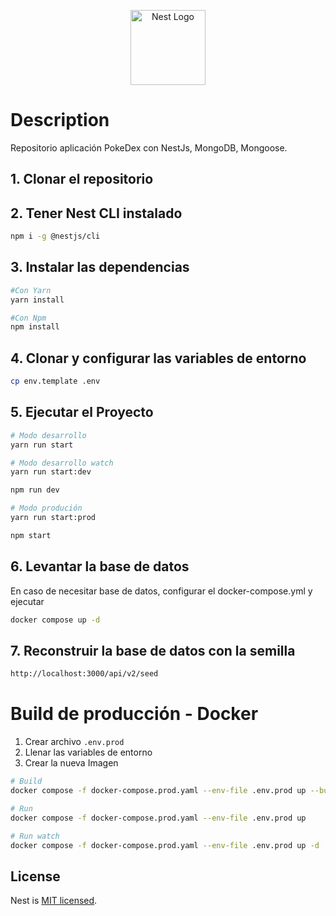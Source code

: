 <p align="center">
  <a href="http://nestjs.com/" target="blank"><img src="https://nestjs.com/img/logo-small.svg" width="120" alt="Nest Logo" /></a>
</p>

# Description

Repositorio aplicación PokeDex con NestJs, MongoDB, Mongoose.

## 1. Clonar el repositorio

## 2. Tener Nest CLI instalado

```bash
npm i -g @nestjs/cli
```

## 3. Instalar las dependencias

```bash
#Con Yarn
yarn install

#Con Npm
npm install
```

## 4. Clonar y configurar las variables de entorno

```bash
cp env.template .env
```

## 5. Ejecutar el Proyecto

```bash
# Modo desarrollo
yarn run start 

# Modo desarrollo watch
yarn run start:dev 

npm run dev

# Modo produción
yarn run start:prod 

npm start

```

## 6. Levantar la base de datos

En caso de necesitar base de datos, configurar el docker-compose.yml y ejecutar

```bash
docker compose up -d
```

## 7. Reconstruir la base de datos con la semilla

```bash
http://localhost:3000/api/v2/seed
```
# Build de producción - Docker
1. Crear archivo ```.env.prod```
2. Llenar las variables de entorno
3. Crear la nueva Imagen
```bash
# Build
docker compose -f docker-compose.prod.yaml --env-file .env.prod up --build

# Run
docker compose -f docker-compose.prod.yaml --env-file .env.prod up

# Run watch
docker compose -f docker-compose.prod.yaml --env-file .env.prod up -d

```

## License

Nest is [MIT licensed](https://github.com/nestjs/nest/blob/master/LICENSE).
